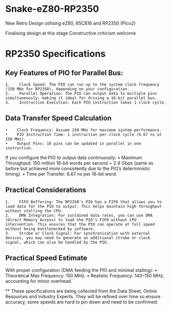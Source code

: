 # Snake-eZ80-RP2350
New Retro Design utilising eZ80, 65C816 and RP2350 (Pico2)

Finalising design at this stage
Constructive criticism welcome

# RP2350 Specifications #

## Key Features of PIO for Parallel Bus: ##
    1.    Clock Speed: The PIO can run up to the system clock frequency (150 MHz for RP2350), depending on your configuration.
    2.    Parallel Operation: The PIO can output data to multiple pins simultaneously, making it ideal for driving a 16-bit parallel bus.
    3.    Instruction Execution: Each PIO instruction takes 1 clock cycle.

## Data Transfer Speed Calculation ## 
    •    Clock Frequency: Assume 150 MHz for maximum system performance.
    •    PIO Instruction Time: 1 instruction per clock cycle (6.67 ns at 150 MHz).
    •    Output Pins: 16 pins can be updated in parallel in one instruction.

If you configure the PIO to output data continuously:
    •    Maximum Throughput: 150 million 16-bit words per second = 2.4 Gbps (same as before but achieved more consistently due to the PIO’s deterministic timing).
    •    Time per Transfer: 6.67 ns per 16-bit word.

## Practical Considerations ## 
    1.    FIFO Buffering: The RP2350’s PIO has a FIFO that allows you to load data for the PIO to output. This helps maintain high throughput without stalling the CPU.
    2.    DMA Integration: For sustained data rates, you can use DMA (Direct Memory Access) to load the PIO’s FIFO without CPU intervention. This ensures that the PIO can operate at full speed without being bottlenecked by software.
    3.    Strobe or Clock Signal: For synchronization with external devices, you may need to generate an additional strobe or clock signal, which can also be handled by the PIO.

## Practical Speed Estimate ## 

With proper configuration (DMA feeding the PIO and minimal stalling):
    •    Theoretical Max Frequency: 150 MHz.
    •    Realistic Frequency: 140–150 MHz, accounting for minor overhead.

** These specifications are being collected from the Data Sheet, Online Resources and Industry Experts.
They will be refined over time so ensure accuracy, some speeds are hard to pin down and need to be confirmed.
